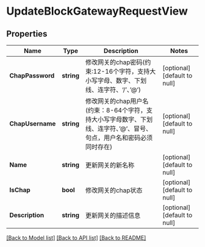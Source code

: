 # UpdateBlockGatewayRequestView

## Properties
Name | Type | Description | Notes
------------ | ------------- | ------------- | -------------
**ChapPassword** | **string** | 修改网关的chap密码(约束:12-16个字符，支持大小写字母、数字、下划线、连字符、‘/’、’@‘) | [optional] [default to null]
**ChapUsername** | **string** | 修改网关的chap用户名(约束：8-64个字符，支持大小写字母数字、下划线、连字符、’@‘、冒号、句点，用户名和密码必须同时存在) | [optional] [default to null]
**Name** | **string** | 更新网关的新名称 | [optional] [default to null]
**IsChap** | **bool** | 修改网关的chap状态 | [optional] [default to null]
**Description** | **string** | 更新网关的描述信息 | [optional] [default to null]

[[Back to Model list]](../README.md#documentation-for-models) [[Back to API list]](../README.md#documentation-for-api-endpoints) [[Back to README]](../README.md)


